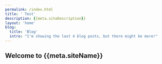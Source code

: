 ```yaml
---
permalink: /index.html
title: ' Test'
description: {{meta.siteDescription}}
layout: 'home'
blog:
  title: 'Blog'
  intro: "I'm showing the last 4 blog posts, but there might be more!"
---
```


## Welcome to {{meta.siteName}}
